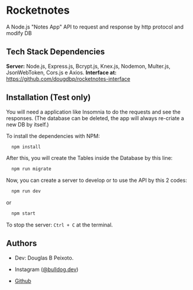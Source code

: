 
# Rocketnotes

A Node.js "Notes App" API  to request and response by http protocol and modify DB

## Tech Stack Dependencies

**Server:** Node.js, Express.js, Bcrypt.js, Knex.js, Nodemon, Multer.js, JsonWebToken, Cors.js e Axios.
**Interface at:** https://github.com/dougdbp/rocketnotes-interface
## Installation (Test only)

You will need a application like Insomnia to do the requests and see the responses. (The database can be deleted, the app will always re-criate a new DB by itself.)

To install the dependencies with NPM:

```bash
  npm install
```

After this, you will create the Tables inside the Database by this line:

```bash
  npm run migrate
```

Now, you can create a server to develop or to use the API by this 2 codes:
```bash
  npm run dev
```
or
```bash
  npm start
```

To stop the server: ```Ctrl + C``` at the terminal.
## Authors

- Dev: Douglas B Peixoto.

- Instagram ([@bulldog.dev](https://www.instagram.com/bulldog.dev))

- [Github](https://github.com/dougdbp)


